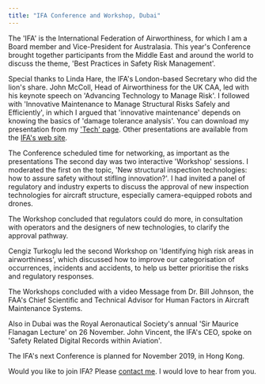```yaml
---
title: "IFA Conference and Workshop, Dubai"
---
```


The 'IFA' is the International Federation of Airworthiness, for which I am a
Board member and Vice-President for Australasia. This year's Conference brought
together participants from the Middle East and around the world to discuss the
theme, 'Best Practices in Safety Risk Management'.

Special thanks to Linda Hare, the IFA's London-based Secretary who did the
lion's share. John McColl, Head of Airworthiness for the UK CAA, led with his
keynote speech on 'Advancing Technology to Manage Risk'. I followed with
'Innovative Maintenance to Manage Structural Risks Safely and Efficiently', in
which I argued that 'innovative maintenance' depends on knowing the basics of
'damage tolerance analysis'. You can download my presentation from my ['Tech'
page](https://steveswift.com.au/papers/). Other presentations are available from
the [IFA's web site](https://www.ifairworthy.com).

The Conference scheduled time for networking, as important as the presentations
The second day was two interactive 'Workshop' sessions. I moderated the first on
the topic, 'New structural inspection technologies: how to assure safety without
stifling innovation?'. I had invited a panel of regulatory and industry experts
to discuss the approval of new inspection technologies for aircraft structure,
especially camera-equipped robots and drones.

The Workshop concluded that regulators could do more, in consultation with
operators and the designers of new technologies, to clarify the approval
pathway.

Cengiz Turkoglu led the second Workshop on 'Identifying high risk areas in
airworthiness', which discussed how to improve our categorisation of
occurrences, incidents and accidents, to help us better prioritise the risks and
regulatory responses.

The Workshops concluded with a video Message from Dr. Bill Johnson, the FAA's
Chief Scientific and Technical Advisor for Human Factors in Aircraft Maintenance
Systems.

Also in Dubai was the Royal Aeronautical Society's annual 'Sir Maurice Flanagan
Lecture' on 26 November. John Vincent, the IFA's CEO, spoke on 'Safety Related
Digital Records within Aviation'.

The IFA's next Conference is planned for November 2019, in Hong Kong.

Would you like to join IFA? Please [contact
me](https://steveswift.com.au/contact/). I would love to hear from you.

